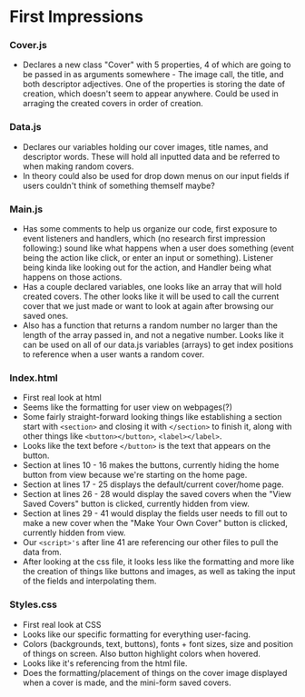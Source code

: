 # First Impressions

### Cover.js
- Declares a new class "Cover" with 5 properties, 4 of which are going to be passed in as arguments somewhere - The image call, the title, and both descriptor adjectives. One of the properties is storing the date of creation, which doesn't seem to appear anywhere. Could be used in arraging the created covers in order of creation.

### Data.js
- Declares our variables holding our cover images, title names, and descriptor words. These will hold all inputted data and be referred to when making random covers. 
- In theory could also be used for drop down menus on our input fields if users couldn't think of something themself maybe?

### Main.js
- Has some comments to help us organize our code, first exposure to event listeners and handlers, which (no research first impression following:) sound like what happens when a user does something (event being the action like click, or enter an input or something). Listener being kinda like looking out for the action, and Handler being what happens on those actions. 
- Has a couple declared variables, one looks like an array that will hold created covers. The other looks like it will be used to call the current cover that we just made or want to look at again after browsing our saved ones.
- Also has a function that returns a random number no larger than the length of the array passed in, and not a negative number. Looks like it can be used on all of our data.js variables (arrays) to get index positions to reference when a user wants a random cover.

### Index.html
- First real look at html
- Seems like the formatting for user view on webpages(?)
- Some fairly straight-forward looking things like establishing a section start with `<section>` and closing it with `</section>` to finish it, along with other things like `<button></button>`, `<label></label>`.
- Looks like the text before `</button>` is the text that appears on the button.
- Section at lines 10 - 16 makes the buttons, currently hiding the home button from view because we're starting on the home page.
- Section at lines 17 - 25 displays the default/current cover/home page.
- Section at lines 26 - 28 would display the saved covers when the "View Saved Covers" button is clicked, currently hidden from view.
- Section at lines 29 - 41 would display the fields user needs to fill out to make a new cover when the "Make Your Own Cover" button is clicked, currently hidden from view.
- Our `<script>'s` after line 41 are referencing our other files to pull the data from.
- After looking at the css file, it looks less like the formatting and more like the creation of things like buttons and images, as well as taking the input of the fields and interpolating them.

### Styles.css
- First real look at CSS
- Looks like our specific formatting for everything user-facing.
- Colors (backgrounds, text, buttons), fonts + font sizes, size and position of things on screen. Also button highlight colors when hovered.
- Looks like it's referencing from the html file.
- Does the formatting/placement of things on the cover image displayed when a cover is made, and the mini-form saved covers.